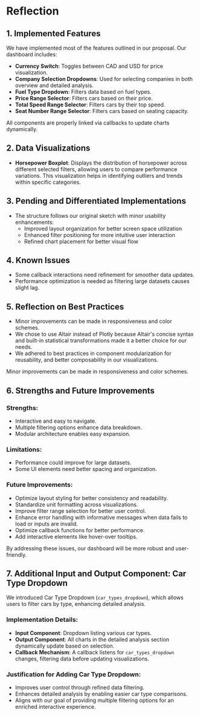 # Reflection

## 1. Implemented Features
We have implemented most of the features outlined in our proposal. Our dashboard includes:
- **Currency Switch**: Toggles between CAD and USD for price visualization.
- **Company Selection Dropdowns**: Used for selecting companies in both overview and detailed analysis.
- **Fuel Type Dropdown**: Filters data based on fuel types.
- **Price Range Selector**: Filters cars based on their price.
- **Total Speed Range Selector**: Filters cars by their top speed.
- **Seat Number Range Selector**: Filters cars based on seating capacity.

All components are properly linked via callbacks to update charts dynamically.

## 2. Data Visualizations
- **Horsepower Boxplot**: Displays the distribution of horsepower across different selected filters, allowing users to compare performance variations. This visualization helps in identifying outliers and trends within specific categories.

## 3. Pending and Differentiated Implementations
- The structure follows our original sketch with minor usability enhancements:
  - Improved layout organization for better screen space utilization
  - Enhanced filter positioning for more intuitive user interaction
  - Refined chart placement for better visual flow

## 4. Known Issues
- Some callback interactions need refinement for smoother data updates.
- Performance optimization is needed as filtering large datasets causes slight lag.

## 5. Reflection on Best Practices
- Minor improvements can be made in responsiveness and color schemes.
- We chose to use Altair instead of Plotly because Altair's concise syntax and built-in statistical transformations made it a better choice for our needs.
- We adhered to best practices in component modularization for reusability, and better composability in our visualizations.

Minor improvements can be made in responsiveness and color schemes.

## 6. Strengths and Future Improvements
### Strengths:
- Interactive and easy to navigate.
- Multiple filtering options enhance data breakdown.
- Modular architecture enables easy expansion.

### Limitations:
- Performance could improve for large datasets.
- Some UI elements need better spacing and organization.

### Future Improvements:
- Optimize layout styling for better consistency and readability.
- Standardize unit formatting across visualizations.
- Improve filter range selection for better user control.
- Enhance error handling with informative messages when data fails to load or inputs are invalid.
- Optimize callback functions for better performance.
- Add interactive elements like hover-over tooltips.

By addressing these issues, our dashboard will be more robust and user-friendly.

## 7. Additional Input and Output Component: Car Type Dropdown
We introduced Car Type Dropdown (`car_types_dropdown`), which allows users to filter cars by type, enhancing detailed analysis.

### Implementation Details:
- **Input Component**: Dropdown listing various car types.
- **Output Component**: All charts in the detailed analysis section dynamically update based on selection.
- **Callback Mechanism**: A callback listens for `car_types_dropdown` changes, filtering data before updating visualizations.

### Justification for Adding Car Type Dropdown:
- Improves user control through refined data filtering.
- Enhances detailed analysis by enabling easier car type comparisons.
- Aligns with our goal of providing multiple filtering options for an enriched interactive experience.